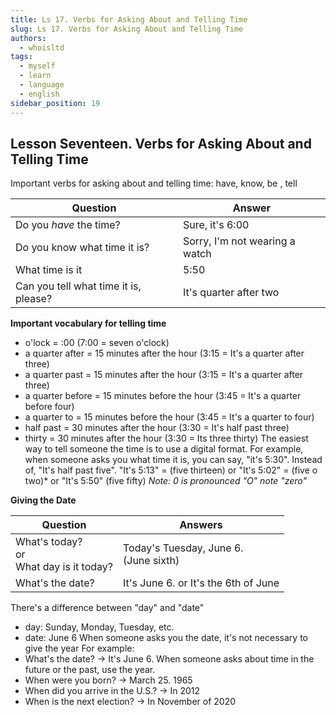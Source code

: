 ```yaml
---
title: Ls 17. Verbs for Asking About and Telling Time
slug: Ls 17. Verbs for Asking About and Telling Time
authors:
  - whoisltd
tags:
  - myself
  - learn
  - language
  - english
sidebar_position: 19
---
```

## Lesson Seventeen. Verbs for Asking About and Telling Time

Important verbs for asking about and telling time: have, know, be , tell

| Question                              | Answer                         |
| ------------------------------------- | ------------------------------ |
| Do you *have* the time?               | Sure, it's 6:00                |
| Do you know what time it is?          | Sorry, I'm not wearing a watch |
| What time is it                       | 5:50                           |
| Can you tell what time it is, please? | It's quarter after two         |
**Important vocabulary for telling time**
- o'lock = :00 (7:00 = seven o'clock)
- a quarter after = 15 minutes after the hour (3:15 = It's a quarter after three)
- a quarter past = 15 minutes after the hour (3:15 = It's a quarter after three)
- a quarter before = 15 minutes before the hour (3:45 = It's a quarter before four)
- a quarter to = 15 minutes before the hour (3:45 = It's a quarter to four)
- half past = 30 minutes after the hour (3:30 = It's half past three)
- thirty = 30 minutes after the hour (3:30 = Its three thirty)
The easiest way to tell someone the time is to use a digital format. For example, when someone asks you what time it is, you can say, "it's 5:30". Instead of, "It's half past five".
"It's 5:13" = (five thirteen) or
"It's 5:02" = (five o two)*
or "It's 5:50" (five fifty)
*Note: 0 is pronounced "O" note "zero"*

**Giving the Date**


| Question                                     | Answers                                  |
| -------------------------------------------- | ---------------------------------------- |
| What's today?<br/>or<br/>What day is it today? | Today's Tuesday, June 6.<br/>(June sixth) |
| What's the date?                             | It's June 6. or It's the 6th of June     |
There's a difference between "day" and "date"
- day: Sunday, Monday, Tuesday, etc.
- date: June 6
When someone asks you the date, it's not necessary to give the year
For example:
- What's the date? -> It's June 6.
When someone asks about time in the future or the past, use the year.
- When were you born? -> March 25. 1965
- When did you arrive in the U.S.? -> In 2012
- When is the next election? -> In November of 2020
